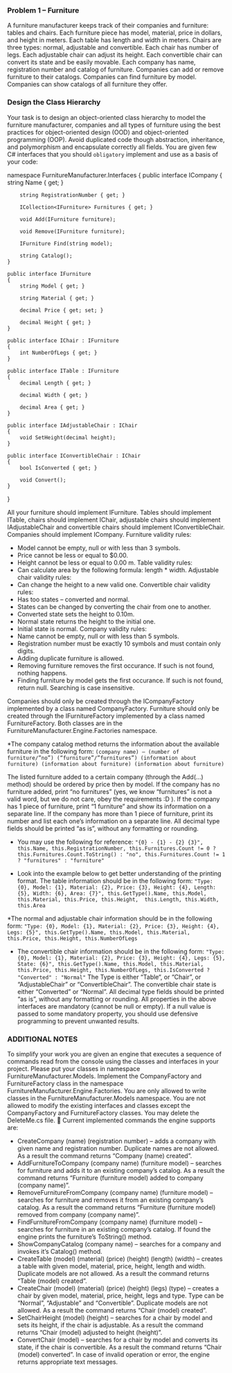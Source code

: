 ### Problem 1 – Furniture

A furniture manufacturer keeps track of their companies and furniture: tables and chairs. Each furniture piece has model, material, price in dollars, and height in meters. Each table has length and width in meters. Chairs are three types: normal, adjustable and convertible. Each chair has number of legs. Each adjustable chair can adjust its height. Each convertible chair can convert its state and be easily movable. Each company has name, registration number and catalog of furniture. Companies can add or remove furniture to their catalogs. Companies can find furniture by model. Companies can show catalogs of all furniture they offer. 

### Design the Class Hierarchy

Your task is to design an object-oriented class hierarchy to model the furniture manufacturer, companies and all types of furniture using the best practices for object-oriented design (OOD) and object-oriented programming (OOP). Avoid duplicated code though abstraction, inheritance, and polymorphism and encapsulate correctly all fields.
You are given few C# interfaces that you should `obligatory` implement and use as a basis of your code:

namespace FurnitureManufacturer.Interfaces
{
    public interface ICompany
    {
        string Name { get; }

        string RegistrationNumber { get; }

        ICollection<IFurniture> Furnitures { get; }

        void Add(IFurniture furniture);

        void Remove(IFurniture furniture);

        IFurniture Find(string model);

        string Catalog();
    }

    public interface IFurniture
    {
        string Model { get; }

        string Material { get; }

        decimal Price { get; set; }

        decimal Height { get; }
    }

    public interface IChair : IFurniture
    {
        int NumberOfLegs { get; }
    }

    public interface ITable : IFurniture
    {
        decimal Length { get; }

        decimal Width { get; }

        decimal Area { get; }
    }

    public interface IAdjustableChair : IChair
    {
        void SetHeight(decimal height);
    }

    public interface IConvertibleChair : IChair
    {
        bool IsConverted { get; }

        void Convert();
    }
}

All your furniture should implement IFurniture. Tables should implement ITable, chairs should implement IChair, adjustable chairs should implement IAdjustableChair and convertible chairs should implement IConvertibleChair. Companies should implement ICompany.
Furniture validity rules:
*	Model cannot be empty, null or with less than 3 symbols.
*	Price cannot be less or equal to $0.00.
*	Height cannot be less or equal to 0.00 m.
Table validity rules:
*	Can calculate area by the following formula: length * width.
Adjustable chair validity rules:
*	Can change the height to a new valid one. 
Convertible chair validity rules:
*	Has too states – converted and normal.
*	States can be changed by converting the chair from one to another.
*	Converted state sets the height to 0.10m.
*	Normal state returns the height to the initial one.
*	Initial state is normal.
Company validity rules:
*	Name cannot be empty, null or with less than 5 symbols.
*	Registration number must be exactly 10 symbols and must contain only digits. 
*	Adding duplicate furniture is allowed.
*	Removing furniture removes the first occurance. If such is not found, nothing happens.
*	Finding furniture by model gets the first occurance. If such is not found, return null. Searching is case insensitive.

Companies should only be created through the ICompanyFactory implemented by a class named CompanyFactory. Furniture should only be created through the IFurnitureFactory implemented by a class named FurnitureFactory. Both classes are in the FurnitureManufacturer.Engine.Factories namespace.

*The company catalog method returns the information about the available furniture in the following form:
`(company name) – (number of furniture/”no”) (“furniture”/”furnitures”)
(information about furniture)
(information about furniture)
(information about furniture)`

The listed furniture added to a certain company (through the Add(…) method) should be ordered by price then by model. If the company has no furniture added, print “no furnitures” (yes, we know “furnitures” is not a valid word, but we do not care, obey the requirements :D ). If the company has 1 piece of furniture, print “1 furniture” and show its information on a separate line. If the company has more than 1 piece of furniture, print its number and list each one’s information on a separate line. All decimal type fields should be printed “as is”, without any formatting or rounding.

* You may use the following for reference:
`"{0} - {1} - {2} {3}",
this.Name,
this.RegistrationNumber,
this.Furnitures.Count != 0 ? this.Furnitures.Count.ToString() : "no",
this.Furnitures.Count != 1 ? "furnitures" : "furniture"`

* Look into the example below to get better understanding of the printing format. 
The table information should be in the following form:
`"Type: {0}, Model: {1}, Material: {2}, Price: {3}, Height: {4}, Length: {5}, Width: {6}, Area: {7}", this.GetType().Name, this.Model, this.Material, this.Price, this.Height,  this.Length, this.Width, this.Area`

*The normal and adjustable chair information should be in the following form:
`"Type: {0}, Model: {1}, Material: {2}, Price: {3}, Height: {4}, Legs: {5}", this.GetType().Name, this.Model, this.Material, this.Price, this.Height, this.NumberOfLegs`

* The convertible chair information should be in the following form:
`"Type: {0}, Model: {1}, Material: {2}, Price: {3}, Height: {4}, Legs: {5}, State: {6}", this.GetType().Name, this.Model, this.Material, this.Price, this.Height, this.NumberOfLegs, this.IsConverted ? "Converted" : "Normal"`
The Type is either “Table“, or “Chair”, or “AdjustableChair” or “ConvertibleChair”. The convertible chair state is either “Converted” or “Normal”.
All decimal type fields should be printed “as is”, without any formatting or rounding.
All properties in the above interfaces are mandatory (cannot be null or empty).
If a null value is passed to some mandatory property, you should use defensive programming to prevent unwanted results.

### ADDITIONAL NOTES

To simplify your work you are given an engine that executes a sequence of commands read from the console using the classes and interfaces in your project. Please put your classes in namespace FurnitureManufacturer.Models. Implement the CompanyFactory and FurnitureFactory class in the namespace FurnitureManufacturer.Engine.Factories.
You are only allowed to write classes in the FurnitureManufacturer.Models namespace. You are not allowed to modify the existing interfaces and classes except the CompanyFactory and FurnitureFactory classes. You may delete the DeleteMe.cs file. 
Current implemented commands the engine supports are:
*	CreateCompany (name) (registration number) – adds a company with given name and registration number. Duplicate names are not allowed. As a result the command returns “Company (name) created”.
*	AddFurnitureToCompany (company name) (furniture model) – searches for furniture and adds it to an existing company’s catalog. As a result the command returns “Furniture (furniture model) added to company (company name)”.
*	RemoveFurnitureFromCompany (company name) (furniture model) – searches for furniture and removes it from an existing company’s catalog. As a result the command returns “Furniture (furniture model) removed from company (company name)”.
*	FindFurnitureFromCompany (company name) (furniture model) – searches for furniture in an existing company’s catalog. If found the engine prints the furniture’s ToString() method.
*	ShowCompanyCatalog (company name) – searches for a company and invokes it’s Catalog() method.
*	CreateTable (model) (material) (price) (height) (length) (width) – creates a table with given model, material, price, height, length and width. Duplicate models are not allowed. As a result the command returns “Table (model) created”.
*	CreateChair (model) (material) (price) (height) (legs) (type) – creates a chair by given model, material, price, height, legs and type. Type can be “Normal”, “Adjustable” and “Convertible”. Duplicate models are not allowed. As a result the command returns “Chair (model) created”.
*	SetChairHeight (model) (height) – searches for a chair by model and sets its height, if the chair is adjustable. As a result the command returns “Chair (model) adjusted to height (height)”.
*	ConvertChair (model) – searches for a chair by model and converts its state, if the chair is convertible. As a result the command returns “Chair (model) converted”.
In case of invalid operation or error, the engine returns appropriate text messages.
